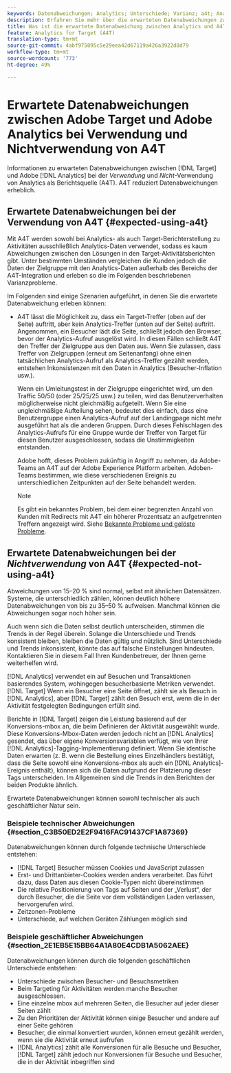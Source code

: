```yaml
---
keywords: Datenabweichungen; Analytics; Unterschiede; Varianz; a4t; Analytics für Target; Analytics als Berichtsquelle; Diskrepanzen; Diskrepanz
description: Erfahren Sie mehr über die erwarteten Datenabweichungen zwischen Adobe Target und Analytics, wenn Sie Analytics nicht für die Zielgruppe (A4T) verwenden, wodurch Datenschwankungen vollständig beseitigt werden.
title: Was ist die erwartete Datenabweichung zwischen Analytics und A4T?
feature: Analytics for Target (A4T)
translation-type: tm+mt
source-git-commit: 4abf975095c5e29eea42d67119a426a3922d8d79
workflow-type: tm+mt
source-wordcount: '773'
ht-degree: 49%

---
```



# Erwartete Datenabweichungen zwischen Adobe Target und Adobe Analytics bei Verwendung und Nichtverwendung von A4T

Informationen zu erwarteten Datenabweichungen zwischen [!DNL Target] und Adobe [!DNL Analytics] bei der *Verwendung* und *Nicht*-Verwendung von Analytics als Berichtsquelle (A4T). A4T reduziert Datenabweichungen erheblich.

## Erwartete Datenabweichungen bei der Verwendung von A4T {#expected-using-a4t}

Mit A4T werden sowohl bei Analytics- als auch Target-Berichterstellung zu Aktivitäten ausschließlich Analytics-Daten verwendet, sodass es kaum Abweichungen zwischen den Lösungen in den Target-Aktivitätsberichten gibt. Unter bestimmten Umständen vergleichen die Kunden jedoch die Daten der Zielgruppe mit den Analytics-Daten außerhalb des Bereichs der A4T-Integration und erleben so die im Folgenden beschriebenen Varianzprobleme.

Im Folgenden sind einige Szenarien aufgeführt, in denen Sie die erwartete Datenabweichung erleben können:

* A4T lässt die Möglichkeit zu, dass ein Target-Treffer (oben auf der Seite) auftritt, aber kein Analytics-Treffer (unten auf der Seite) auftritt. Angenommen, ein Besucher lädt die Seite, schließt jedoch den Browser, bevor der Analytics-Aufruf ausgelöst wird. In diesen Fällen schließt A4T den Treffer der Zielgruppe aus den Daten aus. Wenn Sie zulassen, dass Treffer von Zielgruppen (erneut am Seitenanfang) ohne einen tatsächlichen Analytics-Aufruf als Analytics-Treffer gezählt werden, entstehen Inkonsistenzen mit den Daten in Analytics (Besucher-Inflation usw.).

   Wenn ein Umleitungstest in der Zielgruppe eingerichtet wird, um den Traffic 50/50 (oder 25/25/25 usw.) zu teilen, wird das Benutzerverhalten möglicherweise nicht gleichmäßig aufgeteilt. Wenn Sie eine ungleichmäßige Aufteilung sehen, bedeutet dies einfach, dass eine Benutzergruppe einen Analytics-Aufruf auf der Landingpage nicht mehr ausgeführt hat als die anderen Gruppen. Durch dieses Fehlschlagen des Analytics-Aufrufs für eine Gruppe wurde der Treffer von Target für diesen Benutzer ausgeschlossen, sodass die Unstimmigkeiten entstanden.

   Adobe hofft, dieses Problem zukünftig in Angriff zu nehmen, da Adobe-Teams an A4T auf der Adobe Experience Platform arbeiten. Adoben-Teams bestimmen, wie diese verschiedenen Ereignis zu unterschiedlichen Zeitpunkten auf der Seite behandelt werden.

   >[!NOTE]
   >
   >Es gibt ein bekanntes Problem, bei dem einer begrenzten Anzahl von Kunden mit Redirects mit A4T ein höherer Prozentsatz an aufgetrennten Treffern angezeigt wird. Siehe [Bekannte Probleme und gelöste Probleme](/help/r-release-notes/known-issues-resolved-issues.md#redirect).

## Erwartete Datenabweichungen bei der *Nichtverwendung* von A4T   {#expected-not-using-a4t}

Abweichungen von 15–20 % sind normal, selbst mit ähnlichen Datensätzen. Systeme, die unterschiedlich zählen, können deutlich höhere Datenabweichungen von bis zu 35–50 % aufweisen. Manchmal können die Abweichungen sogar noch höher sein.

Auch wenn sich die Daten selbst deutlich unterscheiden, stimmen die Trends in der Regel überein. Solange die Unterschiede und Trends konsistent bleiben, bleiben die Daten gültig und nützlich. Sind Unterschiede und Trends inkonsistent, könnte das auf falsche Einstellungen hindeuten. Kontaktieren Sie in diesem Fall Ihren Kundenbetreuer, der Ihnen gerne weiterhelfen wird.

[!DNL Analytics] verwendet ein auf Besuchen und Transaktionen basierendes System, wohingegen besucherbasierte Metriken verwendet. [!DNL Target] Wenn ein Besucher eine Seite öffnet, zählt sie als Besuch in [!DNL Analytics], aber [!DNL Target] zählt den Besuch erst, wenn die in der Aktivität festgelegten Bedingungen erfüllt sind.

Berichte in [!DNL Target] zeigen die Leistung basierend auf der Konversions-mbox an, die beim Definieren der Aktivität ausgewählt wurde. Diese Konversions-Mbox-Daten werden jedoch nicht an [!DNL Analytics] gesendet, das über eigene Konversionsvariablen verfügt, wie von Ihrer [!DNL Analytics]-Tagging-Implementierung definiert. Wenn Sie identische Daten erwarten (z. B. wenn die Bestellung eines Einzelhändlers bestätigt, dass die Seite sowohl eine Konversions-mbox als auch ein [!DNL Analytics]-Ereignis enthält), können sich die Daten aufgrund der Platzierung dieser Tags unterscheiden. Im Allgemeinen sind die Trends in den Berichten der beiden Produkte ähnlich.

Erwartete Datenabweichungen können sowohl technischer als auch geschäftlicher Natur sein.

### Beispiele technischer Abweichungen   {#section_C3B50ED2E2F9416FAC91437CF1A87369}

Datenabweichungen können durch folgende technische Unterschiede entstehen:

* [!DNL Target] Besucher müssen Cookies und JavaScript zulassen
* Erst- und Drittanbieter-Cookies werden anders verarbeitet. Das führt dazu, dass Daten aus diesen Cookie-Typen nicht übereinstimmen
* Die relative Positionierung von Tags auf Seiten und der „Verlust“, der durch Besucher, die die Seite vor dem vollständigen Laden verlassen, hervorgerufen wird.
* Zeitzonen-Probleme
* Unterschiede, auf welchen Geräten Zählungen möglich sind

### Beispiele geschäftlicher Abweichungen   {#section_2E1EB5E15BB64A1A80E4CDB1A5062AEE}

Datenabweichungen können durch die folgenden geschäftlichen Unterschiede entstehen:

* Unterschiede zwischen Besucher- und Besuchsmetriken
* Beim Targeting für Aktivitäten werden manche Besucher ausgeschlossen.
* Eine einzelne mbox auf mehreren Seiten, die Besucher auf jeder dieser Seiten zählt
* Zu den Prioritäten der Aktivität können einige Besucher und andere auf einer Seite gehören
* Besucher, die einmal konvertiert wurden, können erneut gezählt werden, wenn sie die Aktivität erneut aufrufen
* [!DNL Analytics] zählt alle Konversionen für alle Besuche und Besucher, [!DNL Target] zählt jedoch nur Konversionen für Besuche und Besucher, die in der Aktivität inbegriffen sind